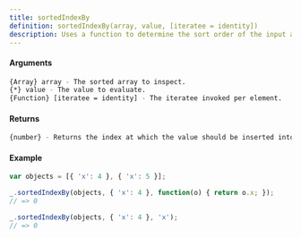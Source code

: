 ```yaml
---
title: sortedIndexBy
definition: sortedIndexBy(array, value, [iteratee = identity])
description: Uses a function to determine the sort order of the input array and returns the index at which the input value should be inserted in order to maintain that sort order.
---
```



#### Arguments


```bash
{Array} array - The sorted array to inspect.
{*} value - The value to evaluate.
{Function} [iteratee = identity] - The iteratee invoked per element.
```


#### Returns


```bash
{number} - Returns the index at which the value should be inserted into the array.
```


#### Example


```ts
var objects = [{ 'x': 4 }, { 'x': 5 }];

_.sortedIndexBy(objects, { 'x': 4 }, function(o) { return o.x; });
// => 0

_.sortedIndexBy(objects, { 'x': 4 }, 'x');
// => 0
```